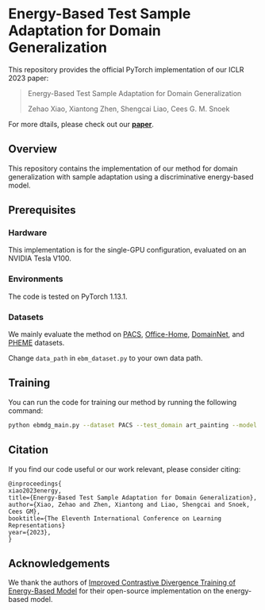 # Energy-Based Test Sample Adaptation for Domain Generalization

This repository provides the official PyTorch implementation of our ICLR 2023 paper:    

> Energy-Based Test Sample Adaptation for Domain Generalization
> 
> Zehao Xiao, Xiantong Zhen, Shengcai Liao, Cees G. M. Snoek

For more dtails, please check out our [<ins>**paper**</ins>](https://openreview.net/pdf?id=3dnrKbeVatv). 

## Overview
This repository contains the implementation of our method for domain generalization with sample adaptation
using a discriminative energy-based model. 

## Prerequisites

### Hardware

This implementation is for the single-GPU configuration, evaluated on an NVIDIA Tesla V100. 

### Environments 
The code is tested on PyTorch 1.13.1. 

### Datasets 

We mainly evaluate the method on [PACS](https://domaingeneralization.github.io/#page-top), 
[Office-Home](https://www.hemanthdv.org/officeHomeDataset.html), 
[DomainNet](https://ai.bu.edu/M3SDA/), 
and [PHEME](https://www.kaggle.com/datasets/usharengaraju/pheme-dataset) datasets.

Change ```data_path``` in ```ebm_dataset.py``` to your own data path.

## Training

You can run the code for training our method by running the following command:

```bash
python ebmdg_main.py --dataset PACS --test_domain art_painting --model ebmz --log_dir pacs_art --step_lr 20 --num_steps 50 --gpu 0 --net res50 --reslr 0.1
```

## Citation
If you find our code useful or our work relevant, please consider citing: 
```
@inproceedings{
xiao2023energy,
title={Energy-Based Test Sample Adaptation for Domain Generalization},
author={Xiao, Zehao and Zhen, Xiantong and Liao, Shengcai and Snoek, Cees GM},
booktitle={The Eleventh International Conference on Learning Representations}
year={2023},
}
```

## Acknowledgements
We thank the authors of [Improved Contrastive Divergence Training of Energy-Based Model](https://arxiv.org/pdf/2012.01316) for their open-source implementation on the energy-based model. 

